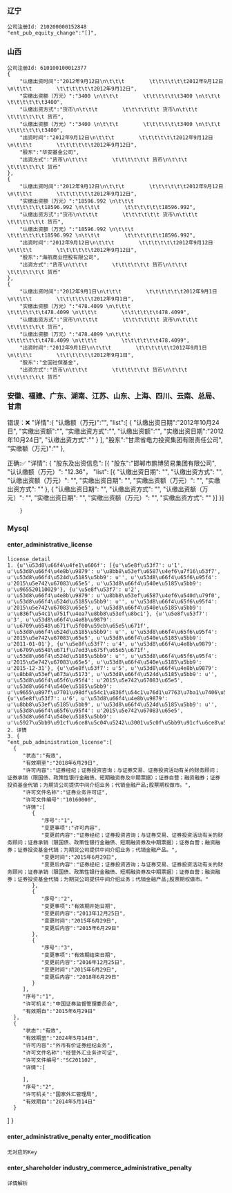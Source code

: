 ### 辽宁

    公司注册Id: 210200000152848
    "ent_pub_equity_change":"[]",

### 山西

    公司注册Id: 610100100012377
    {
        "认缴出资时间":"2012年9月12日\n\t\t\t        \t\t\t\t\t\t2012年9月12日\n\t\t\t        \t\t\t\t\t\t2012年9月12日",
        "实缴出资额（万元）":"3400 \n\t\t\t        \t\t\t\t\t\t3400 \n\t\t\t        \t\t\t\t\t\t3400",
        "认缴出资方式":"货币\n\t\t\t        \t\t\t\t\t\t 货币\n\t\t\t        \t\t\t\t\t\t 货币",
        "认缴出资额（万元）":"3400 \n\t\t\t        \t\t\t\t\t\t3400 \n\t\t\t        \t\t\t\t\t\t3400",
        "出资时间":"2012年9月12日\n\t\t\t        \t\t\t\t\t\t2012年9月12日\n\t\t\t        \t\t\t\t\t\t2012年9月12日",
        "股东":"华安基金公司",
        "出资方式":"货币\n\t\t\t        \t\t\t\t\t\t 货币\n\t\t\t        \t\t\t\t\t\t 货币"
    },
    {
        "认缴出资时间":"2012年9月12日\n\t\t\t        \t\t\t\t\t\t2012年9月12日\n\t\t\t        \t\t\t\t\t\t2012年9月12日",
        "实缴出资额（万元）":"18596.992 \n\t\t\t        \t\t\t\t\t\t18596.992 \n\t\t\t        \t\t\t\t\t\t18596.992",
        "认缴出资方式":"货币\n\t\t\t        \t\t\t\t\t\t 货币\n\t\t\t        \t\t\t\t\t\t 货币",
        "认缴出资额（万元）":"18596.992 \n\t\t\t        \t\t\t\t\t\t18596.992 \n\t\t\t        \t\t\t\t\t\t18596.992",
        "出资时间":"2012年9月12日\n\t\t\t        \t\t\t\t\t\t2012年9月12日\n\t\t\t        \t\t\t\t\t\t2012年9月12日",
        "股东":"海航商业控股有限公司",
        "出资方式":"货币\n\t\t\t        \t\t\t\t\t\t 货币\n\t\t\t        \t\t\t\t\t\t 货币"
    },
    {
        "认缴出资时间":"2012年9月1日\n\t\t\t        \t\t\t\t\t\t2012年9月1日\n\t\t\t        \t\t\t\t\t\t2012年9月1日",
        "实缴出资额（万元）":"478.4099 \n\t\t\t        \t\t\t\t\t\t478.4099 \n\t\t\t        \t\t\t\t\t\t478.4099",
        "认缴出资方式":"货币\n\t\t\t        \t\t\t\t\t\t 货币\n\t\t\t        \t\t\t\t\t\t 货币",
        "认缴出资额（万元）":"478.4099 \n\t\t\t        \t\t\t\t\t\t478.4099 \n\t\t\t        \t\t\t\t\t\t478.4099",
        "出资时间":"2012年9月1日\n\t\t\t        \t\t\t\t\t\t2012年9月1日\n\t\t\t        \t\t\t\t\t\t2012年9月1日",
        "股东":"全国社保基金",
        "出资方式":"货币\n\t\t\t        \t\t\t\t\t\t 货币\n\t\t\t        \t\t\t\t\t\t 货币"

### 安徽、福建、广东、湖南、江苏、山东、上海、四川、云南、总局、甘肃

错误：❌
    "详情":{
        "认缴额（万元)":"",
        "list":[
          {
              "认缴出资日期":"2012年10月24日",
              "实缴出资额":"",
              "实缴出资方式":"",
              "认缴出资额":"",
              "实缴出资日期":"2012年10月24日",
              "认缴出资方式":""
          }
        ],
        "股东":"甘肃省电力投资集团有限责任公司",
        "实缴额（万元)":""
    },

正确:✅
    "详情": {
      "股东及出资信息": [{
          "股东":"邯郸市鹏博贸易集团有限公司",
          "认认缴额（万元）": "12.36"，
          "list": [{
              "认缴出资日期": "",
              "认缴出资方式": "",
              "认缴出资额（万元）": "",
              "实缴出资日期": "",
              "实缴出资额（万元）": "",
              "实缴出资方式": ""
            },
            {
              "认缴出资日期": "",
              "认缴出资方式": "",
              "认缴出资额（万元）": "",
              "实缴出资日期": "",
              "实缴出资额（万元）": "",
              "实缴出资方式": ""
            }]
          }]

        }

### Mysql

#### enter_administrative_license
    license_detail
    1. {u'\u53d8\u66f4\u4fe1\u606f': [{u'\u5e8f\u53f7': u'1', u'\u53d8\u66f4\u4e8b\u9879': u'\u8bb8\u53ef\u6587\u4ef6\u7f16\u53f7', u'\u53d8\u66f4\u524d\u5185\u5bb9': u'', u'\u53d8\u66f4\u65f6\u95f4': u'2015\u5e742\u67083\u65e5', u'\u53d8\u66f4\u540e\u5185\u5bb9': u'\u965520110029'}, {u'\u5e8f\u53f7': u'2', u'\u53d8\u66f4\u4e8b\u9879': u'\u8bb8\u53ef\u6587\u4ef6\u540d\u79f0', u'\u53d8\u66f4\u524d\u5185\u5bb9': u'', u'\u53d8\u66f4\u65f6\u95f4': u'2015\u5e742\u67083\u65e5', u'\u53d8\u66f4\u540e\u5185\u5bb9': u'\u836f\u54c1\u751f\u4ea7\u8bb8\u53ef\u8bc1'}, {u'\u5e8f\u53f7': u'3', u'\u53d8\u66f4\u4e8b\u9879': u'\u6709\u6548\u671f\u5f00\u59cb\u65e5\u671f', u'\u53d8\u66f4\u524d\u5185\u5bb9': u'', u'\u53d8\u66f4\u65f6\u95f4': u'2015\u5e742\u67083\u65e5', u'\u53d8\u66f4\u540e\u5185\u5bb9': u'2011-01-01'}, {u'\u5e8f\u53f7': u'4', u'\u53d8\u66f4\u4e8b\u9879': u'\u6709\u6548\u671f\u7ed3\u675f\u65e5\u671f', u'\u53d8\u66f4\u524d\u5185\u5bb9': u'', u'\u53d8\u66f4\u65f6\u95f4': u'2015\u5e742\u67083\u65e5', u'\u53d8\u66f4\u540e\u5185\u5bb9': u'2015-12-31'}, {u'\u5e8f\u53f7': u'5', u'\u53d8\u66f4\u4e8b\u9879': u'\u8bb8\u53ef\u673a\u5173', u'\u53d8\u66f4\u524d\u5185\u5bb9': u'', u'\u53d8\u66f4\u65f6\u95f4': u'2015\u5e742\u67083\u65e5', u'\u53d8\u66f4\u540e\u5185\u5bb9': u'\u9655\u897f\u7701\u98df\u54c1\u836f\u54c1\u76d1\u7763\u7ba1\u7406\u5c40'}, {u'\u5e8f\u53f7': u'6', u'\u53d8\u66f4\u4e8b\u9879': u'\u8bb8\u53ef\u5185\u5bb9', u'\u53d8\u66f4\u524d\u5185\u5bb9': u'', u'\u53d8\u66f4\u65f6\u95f4': u'2015\u5e742\u67083\u65e5', u'\u53d8\u66f4\u540e\u5185\u5bb9': u'\u5927\u5bb9\u91cf\u6ce8\u5c04\u5242\u3001\u5c0f\u5bb9\u91cf\u6ce8\u5c04\u5242\u3001\u7247\u5242\u3001\u9897\u7c92\u5242\u3001\u7cd6\u6d46\u5242\u3001\u8f6f\u80f6\u56ca\u5242\u3001\u8f6f\u818f\u3001\u4e73\u818f\u3001\u53e3\u670d\u6db2\u3001\u53e3\u670d\u6eb6\u6db2\u3001\u80f6\u56ca\u5242\u3002'}]}
    2. 详情
    3. {
    "ent_pub_administration_license":[
      {
         "状态":"有效",
         "有效期至":"2018年6月29日",
         "许可内容":"证券经纪；证券投资咨询；与证券交易、证券投资活动有关的财务顾问；证券承销（限国债、政策性银行金融债、短期融资券及中期票据）；证券自营；融资融券；证券投资基金代销；为期货公司提供中间介绍业务；代销金融产品;股票期权做市。",
         "许可文件名称":"证券业务许可证",
         "许可文件编号":"10160000",
         "详情":[
            {
               "序号":"1",
               "变更事项":"许可内容",
               "变更前内容":"证券经纪；证券投资咨询；与证券交易、证券投资活动有关的财务顾问；证券承销（限国债、政策性银行金融债、短期融资券及中期票据）；证券自营；融资融券；证券投资基金代销；为期货公司提供中间介绍业务；代销金融产品。",
               "变更时间":"2015年6月29日",
               "变更后内容":"证券经纪；证券投资咨询；与证券交易、证券投资活动有关的财务顾问；证券承销（限国债、政策性银行金融债、短期融资券及中期票据）；证券自营；融资融券；证券投资基金代销；为期货公司提供中间介绍业务；代销金融产品;股票期权做市。"
            },
            {
               "序号":"2",
               "变更事项":"有效期开始日期",
               "变更前内容":"2013年12月25日",
               "变更时间":"2015年6月29日",
               "变更后内容":"2015年6月29日"
            },
            {
               "序号":"3",
               "变更事项":"有效期结束日期",
               "变更前内容":"2016年12月25日",
               "变更时间":"2015年6月29日",
               "变更后内容":"2018年6月29日"
            }
         ],
         "序号":"1",
         "许可机关":"中国证券监督管理委员会",
         "有效期自":"2015年6月29日"
      },
      {
         "状态":"有效",
         "有效期至":"2024年5月14日",
         "许可内容":"外币有价证券经纪业务",
         "许可文件名称":"经营外汇业务许可证",
         "许可文件编号":"SC201102",
         "详情":[

         ],
         "序号":"2",
         "许可机关":"国家外汇管理局",
         "有效期自":"2014年5月14日"
      }
   ]
}

#### enter_administrative_penalty enter_modification
    无对应的Key

#### enter_shareholder industry_commerce_administrative_penalty
    详情解析
